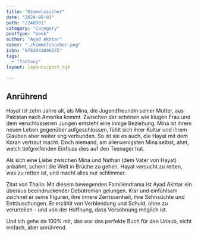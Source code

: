 ```yaml
---
title: "Himmelssucher"
date: "2024-09-01"
path: "/240901"
category: "Category"
posttype: "book"
author: "Ayad Akhtar"
cover: "./himmelssucher.png"
isbn: "9783641090272"
tags:
  - "fantasy"
layout: layouts/post.njk

---
```

## Anrührend

Hayat ist zehn Jahre alt, als Mina, die Jugendfreundin seiner Mutter, aus Pakistan nach Amerika kommt. Zwischen der schönen wie klugen Frau und dem verschlossenen Jungen entsteht eine innige Beziehung. Mina ist ihrem neuen Leben gegenüber aufgeschlossen, fühlt sich ihrer Kultur und ihrem Glauben aber weiter eng verbunden. So ist sie es auch, die Hayat mit dem Koran vertraut macht. Doch niemand, am allerwenigsten Mina selbst, ahnt, welch tiefgreifenden Einfluss dies auf den Teenager hat.

Als sich eine Liebe zwischen Mina und Nathan (dem Vater von Hayat) anbahnt, scheint die Welt in Brüche zu gehen. Hayat versucht zu retten, was zu retten ist, und macht alles nur schlimmer.

Zitat von Thalia: Mit diesem bewegenden Familiendrama ist Ayad Akhtar ein überaus beeindruckender Debütroman gelungen. Klar und einfühlsam zeichnet er seine Figuren, ihre innere Zerrissenheit, ihre Sehnsüchte und Enttäuschungen. Er erzählt von Verblendung und Schuld, ohne zu verurteilen - und von der Hoffnung, dass Versöhnung möglich ist.

Und ich gehe da 100% mit, das war das perfekte Buch für den Urlaub, nicht einfach, aber anrührend.
